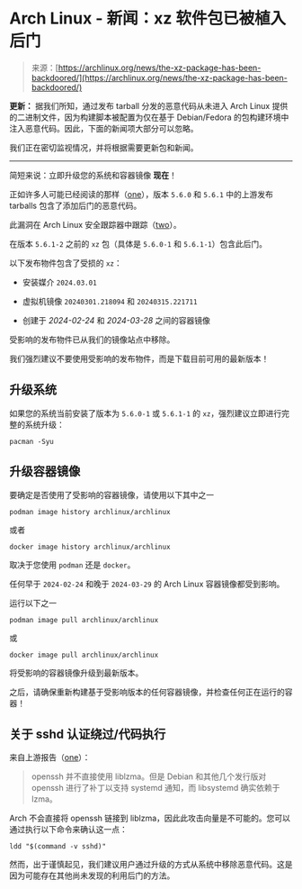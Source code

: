<!--yml

类别：未分类

日期：2024-05-29 12:46:01

-->

# Arch Linux - 新闻：xz 软件包已被植入后门

> 来源：[https://archlinux.org/news/the-xz-package-has-been-backdoored/](https://archlinux.org/news/the-xz-package-has-been-backdoored/)

**更新：** 据我们所知，通过发布 tarball 分发的恶意代码从未进入 Arch Linux 提供的二进制文件，因为构建脚本被配置为仅在基于 Debian/Fedora 的包构建环境中注入恶意代码。因此，下面的新闻项大部分可以忽略。

我们正在密切监视情况，并将根据需要更新包和新闻。

* * *

简短来说：立即升级您的系统和容器镜像 **现在**！

正如许多人可能已经阅读的那样（[one](https://www.openwall.com/lists/oss-security/2024/03/29/4)），版本 `5.6.0` 和 `5.6.1` 中的上游发布 tarballs 包含了添加后门的恶意代码。

此漏洞在 Arch Linux 安全跟踪器中跟踪（[two](https://security.archlinux.org/ASA-202403-1)）。

在版本 `5.6.1-2` 之前的 `xz` 包（具体是 `5.6.0-1` 和 `5.6.1-1`）包含此后门。

以下发布物件包含了受损的 `xz`：

+   安装媒介 `2024.03.01`

+   虚拟机镜像 `20240301.218094` 和 `20240315.221711`

+   创建于 *2024-02-24* 和 *2024-03-28* 之间的容器镜像

受影响的发布物件已从我们的镜像站点中移除。

我们强烈建议不要使用受影响的发布物件，而是下载目前可用的最新版本！

## 升级系统

如果您的系统当前安装了版本为 `5.6.0-1` 或 `5.6.1-1` 的 `xz`，强烈建议立即进行完整的系统升级：

`pacman -Syu`

## 升级容器镜像

要确定是否使用了受影响的容器镜像，请使用以下其中之一

`podman image history archlinux/archlinux`

或者

`docker image history archlinux/archlinux`

取决于您使用 `podman` 还是 `docker`。

任何早于 `2024-02-24` 和晚于 `2024-03-29` 的 Arch Linux 容器镜像都受到影响。

运行以下之一

`podman image pull archlinux/archlinux`

或

`docker image pull archlinux/archlinux`

将受影响的容器镜像升级到最新版本。

之后，请确保重新构建基于受影响版本的任何容器镜像，并检查任何正在运行的容器！

## 关于 sshd 认证绕过/代码执行

来自上游报告（[one](https://www.openwall.com/lists/oss-security/2024/03/29/4)）：

> openssh 并不直接使用 liblzma。但是 Debian 和其他几个发行版对 openssh 进行了补丁以支持 systemd 通知，而 libsystemd 确实依赖于 lzma。

Arch 不会直接将 openssh 链接到 liblzma，因此此攻击向量是不可能的。您可以通过执行以下命令来确认这一点：

`ldd "$(command -v sshd)"`

然而，出于谨慎起见，我们建议用户通过升级的方式从系统中移除恶意代码。这是因为可能存在其他尚未发现的利用后门的方法。
